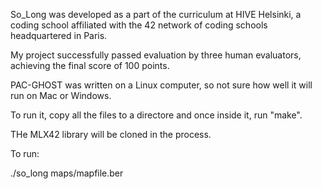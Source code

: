 So_Long was developed as a part of the curriculum at HIVE Helsinki, a coding school affiliated with the 42 network of coding schools headquartered in Paris.

My project successfully passed evaluation by three human evaluators, achieving the final score of 100 points.


PAC-GHOST was written on a Linux computer, so not sure how well it will run on Mac or Windows.

To run it, copy all the files to a directore and once inside it, run "make".

THe MLX42 library will be cloned in the process.

To run:

./so_long maps/mapfile.ber